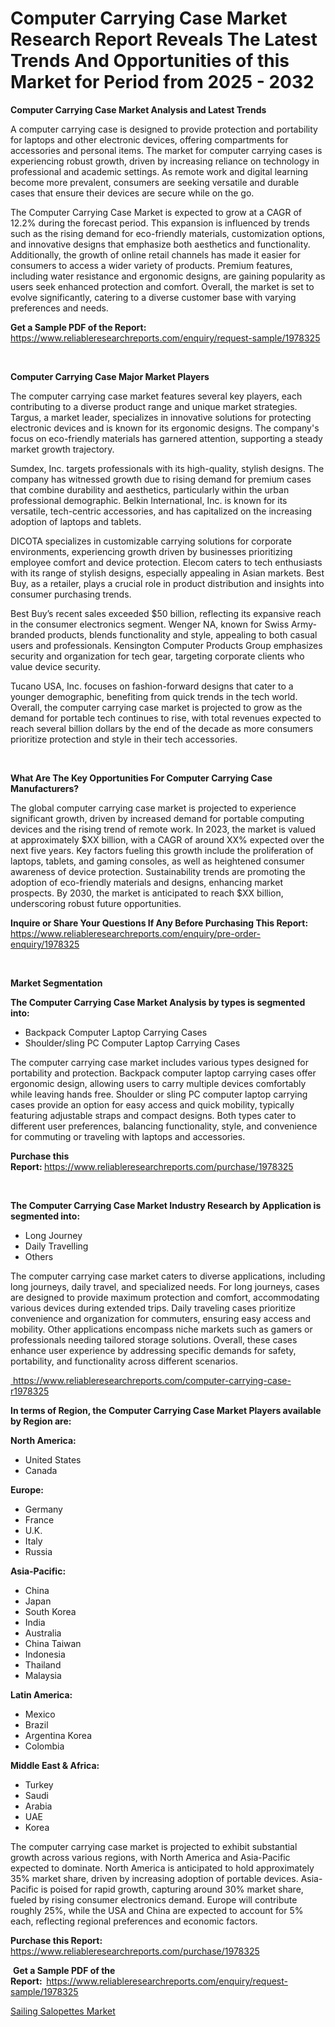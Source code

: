 <p><h1>Computer Carrying Case Market Research Report Reveals The Latest Trends And Opportunities of this Market for Period from 2025 - 2032</h1></p><p><strong>Computer Carrying Case Market Analysis and Latest Trends</strong></p>
<p><p>A computer carrying case is designed to provide protection and portability for laptops and other electronic devices, offering compartments for accessories and personal items. The market for computer carrying cases is experiencing robust growth, driven by increasing reliance on technology in professional and academic settings. As remote work and digital learning become more prevalent, consumers are seeking versatile and durable cases that ensure their devices are secure while on the go.</p><p>The Computer Carrying Case Market is expected to grow at a CAGR of 12.2% during the forecast period. This expansion is influenced by trends such as the rising demand for eco-friendly materials, customization options, and innovative designs that emphasize both aesthetics and functionality. Additionally, the growth of online retail channels has made it easier for consumers to access a wider variety of products. Premium features, including water resistance and ergonomic designs, are gaining popularity as users seek enhanced protection and comfort. Overall, the market is set to evolve significantly, catering to a diverse customer base with varying preferences and needs.</p></p>
<p><strong>Get a Sample PDF of the Report:&nbsp;</strong> <a href="https://www.reliableresearchreports.com/enquiry/request-sample/1978325?utm_campaign=2327&utm_medium=2&utm_source=Github&utm_content=ia&utm_term=08022025&utm_id=computer-carrying-case">https://www.reliableresearchreports.com/enquiry/request-sample/1978325</a></p>
<p>&nbsp;</p>
<p><strong>Computer Carrying Case Major Market Players</strong></p>
<p><p>The computer carrying case market features several key players, each contributing to a diverse product range and unique market strategies. Targus, a market leader, specializes in innovative solutions for protecting electronic devices and is known for its ergonomic designs. The company's focus on eco-friendly materials has garnered attention, supporting a steady market growth trajectory. </p><p>Sumdex, Inc. targets professionals with its high-quality, stylish designs. The company has witnessed growth due to rising demand for premium cases that combine durability and aesthetics, particularly within the urban professional demographic. Belkin International, Inc. is known for its versatile, tech-centric accessories, and has capitalized on the increasing adoption of laptops and tablets.</p><p>DICOTA specializes in customizable carrying solutions for corporate environments, experiencing growth driven by businesses prioritizing employee comfort and device protection. Elecom caters to tech enthusiasts with its range of stylish designs, especially appealing in Asian markets. Best Buy, as a retailer, plays a crucial role in product distribution and insights into consumer purchasing trends.</p><p>Best Buy’s recent sales exceeded $50 billion, reflecting its expansive reach in the consumer electronics segment. Wenger NA, known for Swiss Army-branded products, blends functionality and style, appealing to both casual users and professionals. Kensington Computer Products Group emphasizes security and organization for tech gear, targeting corporate clients who value device security.</p><p>Tucano USA, Inc. focuses on fashion-forward designs that cater to a younger demographic, benefiting from quick trends in the tech world. Overall, the computer carrying case market is projected to grow as the demand for portable tech continues to rise, with total revenues expected to reach several billion dollars by the end of the decade as more consumers prioritize protection and style in their tech accessories.</p></p>
<p>&nbsp;</p>
<p><strong>What Are The Key Opportunities For Computer Carrying Case Manufacturers?</strong></p>
<p><p>The global computer carrying case market is projected to experience significant growth, driven by increased demand for portable computing devices and the rising trend of remote work. In 2023, the market is valued at approximately $XX billion, with a CAGR of around XX% expected over the next five years. Key factors fueling this growth include the proliferation of laptops, tablets, and gaming consoles, as well as heightened consumer awareness of device protection. Sustainability trends are promoting the adoption of eco-friendly materials and designs, enhancing market prospects. By 2030, the market is anticipated to reach $XX billion, underscoring robust future opportunities.</p></p>
<p><strong>Inquire or Share Your Questions If Any Before Purchasing This Report:</strong> <a href="https://www.reliableresearchreports.com/enquiry/pre-order-enquiry/1978325?utm_campaign=2327&utm_medium=2&utm_source=Github&utm_content=ia&utm_term=08022025&utm_id=computer-carrying-case">https://www.reliableresearchreports.com/enquiry/pre-order-enquiry/1978325</a></p>
<p>&nbsp;</p>
<p><strong>Market Segmentation</strong></p>
<p><strong>The Computer Carrying Case Market Analysis by types is segmented into:</strong></p>
<p><ul><li>Backpack Computer Laptop Carrying Cases</li><li>Shoulder/sling PC Computer Laptop Carrying Cases</li></ul></p>
<p><p>The computer carrying case market includes various types designed for portability and protection. Backpack computer laptop carrying cases offer ergonomic design, allowing users to carry multiple devices comfortably while leaving hands free. Shoulder or sling PC computer laptop carrying cases provide an option for easy access and quick mobility, typically featuring adjustable straps and compact designs. Both types cater to different user preferences, balancing functionality, style, and convenience for commuting or traveling with laptops and accessories.</p></p>
<p><strong>Purchase this Report:&nbsp;</strong><a href="https://www.reliableresearchreports.com/purchase/1978325?utm_campaign=2327&utm_medium=2&utm_source=Github&utm_content=ia&utm_term=08022025&utm_id=computer-carrying-case">https://www.reliableresearchreports.com/purchase/1978325</a></p>
<p>&nbsp;</p>
<p><strong>The Computer Carrying Case Market Industry Research by Application is segmented into:</strong></p>
<p><ul><li>Long Journey</li><li>Daily Travelling</li><li>Others</li></ul></p>
<p><p>The computer carrying case market caters to diverse applications, including long journeys, daily travel, and specialized needs. For long journeys, cases are designed to provide maximum protection and comfort, accommodating various devices during extended trips. Daily traveling cases prioritize convenience and organization for commuters, ensuring easy access and mobility. Other applications encompass niche markets such as gamers or professionals needing tailored storage solutions. Overall, these cases enhance user experience by addressing specific demands for safety, portability, and functionality across different scenarios.</p></p>
<p><a href="https://www.reliableresearchreports.com/computer-carrying-case-r1978325?utm_campaign=2327&utm_medium=2&utm_source=Github&utm_content=ia&utm_term=08022025&utm_id=computer-carrying-case">&nbsp;https://www.reliableresearchreports.com/computer-carrying-case-r1978325</a></p>
<p><strong>In terms of Region, the Computer Carrying Case Market Players available by Region are:</strong></p>
<p>
    <p> <strong> North America: </strong>
        <ul>
            <li>United States</li>
            <li>Canada</li>
        </ul>
        </p> 
    <p> <strong> Europe: </strong>
        <ul>
            <li>Germany</li>
            <li>France</li>
            <li>U.K.</li>
            <li>Italy</li>
            <li>Russia</li>
        </ul>
        </p> 
    <p> <strong> Asia-Pacific: </strong>
        <ul>
            <li>China</li>
            <li>Japan</li>
            <li>South Korea</li>
            <li>India</li>
            <li>Australia</li>
            <li>China Taiwan</li>
            <li>Indonesia</li>
            <li>Thailand</li>
            <li>Malaysia</li>
        </ul>
        </p> 
    <p> <strong> Latin America: </strong>
        <ul>
            <li>Mexico</li>
            <li>Brazil</li>
            <li>Argentina Korea</li>
            <li>Colombia</li>
        </ul>
        </p> 
    <p> <strong> Middle East & Africa: </strong>
        <ul>
            <li>Turkey</li>
            <li>Saudi</li>
            <li>Arabia</li>
            <li>UAE</li>
            <li>Korea</li>
        </ul>
    </p>
    </p>
<p><p>The computer carrying case market is projected to exhibit substantial growth across various regions, with North America and Asia-Pacific expected to dominate. North America is anticipated to hold approximately 35% market share, driven by increasing adoption of portable devices. Asia-Pacific is poised for rapid growth, capturing around 30% market share, fueled by rising consumer electronics demand. Europe will contribute roughly 25%, while the USA and China are expected to account for 5% each, reflecting regional preferences and economic factors.</p></p>
<p><strong>Purchase this Report: </strong><a href="https://www.reliableresearchreports.com/purchase/1978325?utm_campaign=2327&utm_medium=2&utm_source=Github&utm_content=ia&utm_term=08022025&utm_id=computer-carrying-case">https://www.reliableresearchreports.com/purchase/1978325</a></p>
<p>&nbsp;<strong>Get a Sample PDF of the Report:&nbsp;&nbsp;</strong><a href="https://www.reliableresearchreports.com/enquiry/request-sample/1978325?utm_campaign=2327&utm_medium=2&utm_source=Github&utm_content=ia&utm_term=08022025&utm_id=computer-carrying-case">https://www.reliableresearchreports.com/enquiry/request-sample/1978325</a></p>
<p><strong></strong></p>
<p><p><a href="https://github.com/chungwimbu4/Market-Research-Report-List-1/blob/main/sailing-salopettes-market.md?utm_campaign=2327&utm_medium=2&utm_source=Github&utm_content=ia&utm_term=08022025&utm_id=computer-carrying-case">Sailing Salopettes Market</a></p></p>